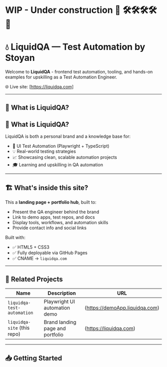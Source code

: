 # WIP - Under construction 🚧 🛠️🛠️🛠️🛠️ 🚧 #

# 💧 LiquidQA — Test Automation by Stoyan

Welcome to **LiquidQA** - frontend test automation, tooling, and hands-on examples for upskilling as a Test Automation Engineer.

🌐 Live site: [https://liquidqa.com]

---

## 🧠 What is LiquidQA?
## 🧠 What is LiquidQA?

LiquidQA is both a personal brand and a knowledge base for:

- 🎯 UI Test Automation (Playwright + TypeScript)
- 💡 Real-world testing strategies
- 📈 Showcasing clean, scalable automation projects
- 🎓 Learning and upskilling in QA automation

---

## 🏗 What's inside this site?

This  a **landing page + portfolio hub**, built to:

- Present the QA engineer behind the brand
- Link to demo apps, test repos, and docs
- Display tools, workflows, and automation skills
- Provide contact info and social links

Built with:

- ✅ HTML5 + CSS3 
- ✅ Fully deployable via GitHub Pages
- ✅ CNAME → `liquidqa.com`

---

## 🔗 Related Projects

| Name                          | Description                              | URL |
|-------------------------------|------------------------------------------|-----|
| `liquidqa-test-automation`    | Playwright UI automation demo            | (https://demoApp.liquidqa.com) |
| `liquidqa-site` (this repo)   | Brand landing page and portfolio         | (https://liquidqa.com)|

---

## 📥 Getting Started 


